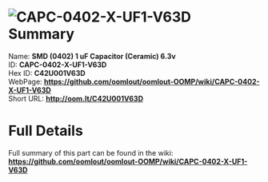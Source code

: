
![CAPC-0402-X-UF1-V63D](https://github.com/oomlout/oomlout-OOMP/blob/master/parts/CAPC-0402-X-UF1-V63D/CAPC-0402-X-UF1-V63D_420.jpg)   
Summary
=================
  
Name: __SMD (0402) 1 uF Capacitor (Ceramic) 6.3v__    
ID: __CAPC-0402-X-UF1-V63D__   
Hex ID: __C42U001V63D__   
WebPage: __https://github.com/oomlout/oomlout-OOMP/wiki/CAPC-0402-X-UF1-V63D__   
Short URL: __http://oom.lt/C42U001V63D__   

Full Details
==========================
Full summary of this part can be found in the wiki:   
__https://github.com/oomlout/oomlout-OOMP/wiki/CAPC-0402-X-UF1-V63D__    

